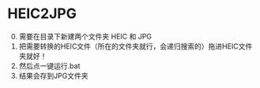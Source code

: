 # HEIC2JPG
0. 需要在目录下新建两个文件夹 HEIC 和 JPG
1. 把需要转换的HEIC文件（所在的文件夹就行，会递归搜索的）拖进HEIC文件夹就好！
2. 然后点一键运行.bat
3. 结果会存到JPG文件夹
